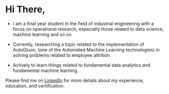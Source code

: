 # Hi There,  
- I am a final year student in the field of industrial engineering with a focus on operational research, especially those related to data science, machine learning and so on

- Currently, researching a topic related to the implementation of AutoGluon, (one of the Automated Machine Learning technologies) in solving problems related to employee attrition

- Actively to learn things related to fundamental data analytics and fundamental machine learning 

Please find me on [LinkedIn](https://www.linkedin.com/in/mohamad-ewo-muliyono-zees-772275222/) for more details about my experience, education, and certification.
